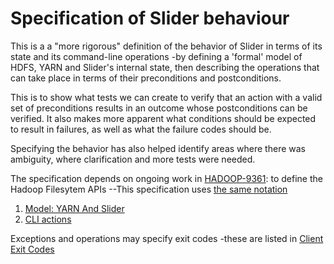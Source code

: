 <!---
  Licensed under the Apache License, Version 2.0 (the "License");
  you may not use this file except in compliance with the License.
  You may obtain a copy of the License at
  
   http://www.apache.org/licenses/LICENSE-2.0
  
  Unless required by applicable law or agreed to in writing, software
  distributed under the License is distributed on an "AS IS" BASIS,
  WITHOUT WARRANTIES OR CONDITIONS OF ANY KIND, either express or implied.
  See the License for the specific language governing permissions and
  limitations under the License. See accompanying LICENSE file.
-->
  
# Specification of Slider behaviour

This is a a "more rigorous" definition of the behavior of Slider in terms
of its state and its command-line operations -by defining a 'formal' model
of HDFS, YARN and Slider's internal state, then describing the operations
that can take place in terms of their preconditions and postconditions.

This is to show what tests we can create to verify that an action
with a valid set of preconditions results in an outcome whose postconditions
can be verified. It also makes more apparent what conditions should be
expected to result in failures, as well as what the failure codes should be.

Specifying the behavior has also helped identify areas where there was ambiguity,
where clarification and more tests were needed.
 
The specification depends on ongoing work in [HADOOP-9361](https://issues.apache.org/jira/browse/HADOOP-9361): 
to define the Hadoop Filesytem APIs --This specification uses [the same notation](https://github.com/steveloughran/hadoop-trunk/blob/stevel/HADOOP-9361-filesystem-contract/hadoop-common-project/hadoop-common/src/site/markdown/filesystem/notation.md)

 
1. [Model: YARN And Slider](slider-model.html)
1. [CLI actions](cli-actions.html)

Exceptions and operations may specify exit codes -these are listed in
[Client Exit Codes](../exitcodes.html)
